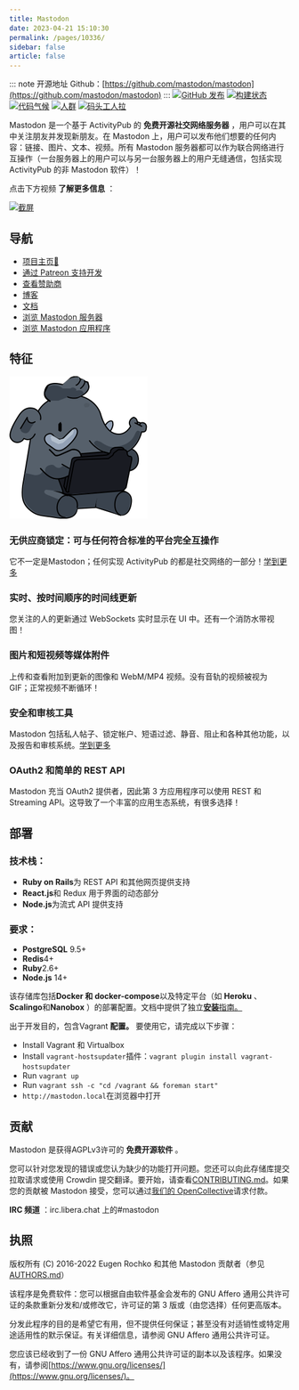 ```yaml
---
title: Mastodon
date: 2023-04-21 15:10:30
permalink: /pages/10336/
sidebar: false
article: false
---
```

::: note 开源地址
Github：[https://github.com/mastodon/mastodon](https://github.com/mastodon/mastodon)
::: 
[![GitHub 发布](https://camo.githubusercontent.com/ed970a155a18863c832fc4e4b2950eeda342b0c1d5f5cc36d47fd2170dc1bb37/68747470733a2f2f696d672e736869656c64732e696f2f6769746875622f72656c656173652f6d6173746f646f6e2f6d6173746f646f6e2e737667)](https://github.com/mastodon/mastodon/releases) [![构建状态](https://camo.githubusercontent.com/6259f30ec926163d7d85c9967efa0124f0810ca3d7f8c0db9d6052edb158313b/68747470733a2f2f696d672e736869656c64732e696f2f636972636c6563692f70726f6a6563742f6769746875622f6d6173746f646f6e2f6d6173746f646f6e2e737667)](https://circleci.com/gh/mastodon/mastodon) [![代码气候](https://camo.githubusercontent.com/4057f8214e7ca4533e81e8a08ebf4ddd4a256455ccdd04acc505af8d97c60ebc/68747470733a2f2f696d672e736869656c64732e696f2f636f6465636c696d6174652f6d61696e7461696e6162696c6974792f6d6173746f646f6e2f6d6173746f646f6e2e737667)](https://codeclimate.com/github/mastodon/mastodon) [![人群](https://camo.githubusercontent.com/3799d6e35f20986c34445739c16e21d76af31d837e3ef977f8bd3e02d56cb97f/68747470733a2f2f64333232637174353834626f346f2e636c6f756466726f6e742e6e65742f6d6173746f646f6e2f6c6f63616c697a65642e737667)](https://crowdin.com/project/mastodon) [![码头工人拉](https://camo.githubusercontent.com/60ee9e09bdfdfca4efd8e5253e3f4a35a0efe38dfa5ff2ff2a3bb68874b10fe4/68747470733a2f2f696d672e736869656c64732e696f2f646f636b65722f70756c6c732f746f6f7473756974652f6d6173746f646f6e2e737667)](https://hub.docker.com/r/tootsuite/mastodon/)

Mastodon 是一个基于 ActivityPub 的 **免费开源社交网络服务器** ，用户可以在其中关注朋友并发现新朋友。在 Mastodon 上，用户可以发布他们想要的任何内容：链接、图片、文本、视频。所有 Mastodon 服务器都可以作为联合网络进行互操作（一台服务器上的用户可以与另一台服务器上的用户无缝通信，包括实现 ActivityPub 的非 Mastodon 软件）！

点击下方视频 **了解更多信息** ：

[![截屏](https://camo.githubusercontent.com/d34a13f7f5e15d1ae46d5920f85973f19e1238adae8cbba5989e71b273179f37/68747470733a2f2f626c6f672e6a6f696e6d6173746f646f6e2e6f72672f323031382f30362f7768792d61637469766974797075622d69732d7468652d6675747572652f657a6769662d322d363066316230303430332e676966)](https://www.youtube.com/watch?v=IPSbNdBmWKE)

## 导航

- [项目主页🐘](https://joinmastodon.org/)
- [通过 Patreon 支持开发](https://www.patreon.com/mastodon)
- [查看赞助商](https://joinmastodon.org/sponsors)
- [博客](https://blog.joinmastodon.org/)
- [文档](https://docs.joinmastodon.org/)
- [浏览 Mastodon 服务器](https://joinmastodon.org/communities)
- [浏览 Mastodon 应用程序](https://joinmastodon.org/apps)

## 特征

[![img](https://github.com/mastodon/mastodon/raw/main/app/javascript/images/elephant_ui_working.svg?raw=true)](https://github.com/mastodon/mastodon/blob/main/app/javascript/images/elephant_ui_working.svg?raw=true)

### 无供应商锁定：可与任何符合标准的平台完全互操作

它不一定是Mastodon；任何实现 ActivityPub 的都是社交网络的一部分！[学到更多](https://blog.joinmastodon.org/2018/06/why-activitypub-is-the-future/)

### 实时、按时间顺序的时间线更新

您关注的人的更新通过 WebSockets 实时显示在 UI 中。还有一个消防水带视图！

### 图片和短视频等媒体附件

上传和查看附加到更新的图像和 WebM/MP4 视频。没有音轨的视频被视为 GIF；正常视频不断循环！

### 安全和审核工具

Mastodon 包括私人帖子、锁定帐户、短语过滤、静音、阻止和各种其他功能，以及报告和审核系统。[学到更多](https://blog.joinmastodon.org/2018/07/cage-the-mastodon/)

### OAuth2 和简单的 REST API

Mastodon 充当 OAuth2 提供者，因此第 3 方应用程序可以使用 REST 和 Streaming API。这导致了一个丰富的应用生态系统，有很多选择！

## 部署

### 技术栈：

- **Ruby on Rails**为 REST API 和其他网页提供支持
- **React.js**和 Redux 用于界面的动态部分
- **Node.js**为流式 API 提供支持

### 要求：

- **PostgreSQL** 9.5+
- **Redis**4+
- **Ruby**2.6+
- **Node.js** 14+

该存储库包括**Docker 和 docker-compose**以及特定平台（如 **Heroku** 、**Scalingo**和**Nanobox** ）的部署配置。文档中提供了独立[**安装**指南。](https://docs.joinmastodon.org/admin/install/)

出于开发目的，包含Vagrant **配置。** 要使用它，请完成以下步骤：

- Install Vagrant 和 Virtualbox
- Install `vagrant-hostsupdater`插件：`vagrant plugin install vagrant-hostsupdater`
- Run `vagrant up`
- Run `vagrant ssh -c "cd /vagrant && foreman start"`
- `http://mastodon.local`在浏览器中打开

## 贡献

Mastodon 是获得AGPLv3许可的 **免费开源软件** 。

您可以针对您发现的错误或您认为缺少的功能打开问题。您还可以向此存储库提交拉取请求或使用 Crowdin 提交翻译。要开始，请查看[CONTRIBUTING.md](https://github.com/mastodon/mastodon/blob/main/CONTRIBUTING.md)。如果您的贡献被 Mastodon 接受，您可以通过[我们的 OpenCollective](https://opencollective.com/mastodon)请求付款。

**IRC 频道** ：irc.libera.chat 上的#mastodon

## 执照

版权所有 (C) 2016-2022 Eugen Rochko 和其他 Mastodon 贡献者（参见[AUTHORS.md](https://github.com/mastodon/mastodon/blob/main/AUTHORS.md)）

该程序是免费软件：您可以根据自由软件基金会发布的 GNU Affero 通用公共许可证的条款重新分发和/或修改它，许可证的第 3 版或（由您选择）任何更高版本。

分发此程序的目的是希望它有用，但不提供任何保证；甚至没有对适销性或特定用途适用性的默示保证。有关详细信息，请参阅 GNU Affero 通用公共许可证。

您应该已经收到了一份 GNU Affero 通用公共许可证的副本以及该程序。如果没有，请参阅[https://www.gnu.org/licenses/](https://www.gnu.org/licenses/)。